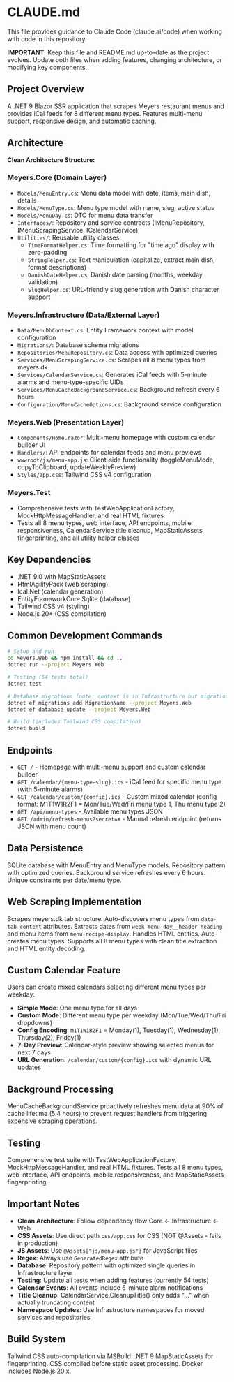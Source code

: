 # CLAUDE.md

This file provides guidance to Claude Code (claude.ai/code) when working with code in this repository.

**IMPORTANT**: Keep this file and README.md up-to-date as the project evolves. Update both files when adding features,
changing architecture, or modifying key components.

## Project Overview

A .NET 9 Blazor SSR application that scrapes Meyers restaurant menus and provides iCal feeds for 8 different menu types.
Features multi-menu support, responsive design, and automatic caching.

## Architecture

**Clean Architecture Structure:**

### Meyers.Core (Domain Layer)

- `Models/MenuEntry.cs`: Menu data model with date, items, main dish, details
- `Models/MenuType.cs`: Menu type model with name, slug, active status
- `Models/MenuDay.cs`: DTO for menu data transfer
- `Interfaces/`: Repository and service contracts (IMenuRepository, IMenuScrapingService, ICalendarService)
- `Utilities/`: Reusable utility classes
    - `TimeFormatHelper.cs`: Time formatting for "time ago" display with zero-padding
    - `StringHelper.cs`: Text manipulation (capitalize, extract main dish, format descriptions)
    - `DanishDateHelper.cs`: Danish date parsing (months, weekday validation)
    - `SlugHelper.cs`: URL-friendly slug generation with Danish character support

### Meyers.Infrastructure (Data/External Layer)

- `Data/MenuDbContext.cs`: Entity Framework context with model configuration
- `Migrations/`: Database schema migrations
- `Repositories/MenuRepository.cs`: Data access with optimized queries
- `Services/MenuScrapingService.cs`: Scrapes all 8 menu types from meyers.dk
- `Services/CalendarService.cs`: Generates iCal feeds with 5-minute alarms and menu-type-specific UIDs
- `Services/MenuCacheBackgroundService.cs`: Background refresh every 6 hours
- `Configuration/MenuCacheOptions.cs`: Background service configuration

### Meyers.Web (Presentation Layer)

- `Components/Home.razor`: Multi-menu homepage with custom calendar builder UI
- `Handlers/`: API endpoints for calendar feeds and menu previews
- `wwwroot/js/menu-app.js`: Client-side functionality (toggleMenuMode, copyToClipboard, updateWeeklyPreview)
- `Styles/app.css`: Tailwind CSS v4 configuration

### Meyers.Test

- Comprehensive tests with TestWebApplicationFactory, MockHttpMessageHandler, and real HTML fixtures
- Tests all 8 menu types, web interface, API endpoints, mobile responsiveness, CalendarService title cleanup,
  MapStaticAssets fingerprinting, and all utility helper classes

## Key Dependencies

- .NET 9.0 with MapStaticAssets
- HtmlAgilityPack (web scraping)
- Ical.Net (calendar generation)
- EntityFrameworkCore.Sqlite (database)
- Tailwind CSS v4 (styling)
- Node.js 20+ (CSS compilation)

## Common Development Commands

```bash
# Setup and run
cd Meyers.Web && npm install && cd ..
dotnet run --project Meyers.Web

# Testing (54 tests total)
dotnet test

# Database migrations (note: context is in Infrastructure but migrations run via Web project)
dotnet ef migrations add MigrationName --project Meyers.Web
dotnet ef database update --project Meyers.Web

# Build (includes Tailwind CSS compilation)
dotnet build
```

## Endpoints

- `GET /` - Homepage with multi-menu support and custom calendar builder
- `GET /calendar/{menu-type-slug}.ics` - iCal feed for specific menu type (with 5-minute alarms)
- `GET /calendar/custom/{config}.ics` - Custom mixed calendar (config format: M1T1W1R2F1 = Mon/Tue/Wed/Fri menu type 1,
  Thu menu type 2)
- `GET /api/menu-types` - Available menu types JSON
- `GET /admin/refresh-menus?secret=X` - Manual refresh endpoint (returns JSON with menu count)

## Data Persistence

SQLite database with MenuEntry and MenuType models. Repository pattern with optimized queries. Background service
refreshes every 6 hours. Unique constraints per date/menu type.

## Web Scraping Implementation

Scrapes meyers.dk tab structure. Auto-discovers menu types from `data-tab-content` attributes. Extracts dates from
`week-menu-day__header-heading` and menu items from `menu-recipe-display`. Handles HTML entities. Auto-creates menu
types. Supports all 8 menu types with clean title extraction and HTML entity decoding.

## Custom Calendar Feature

Users can create mixed calendars selecting different menu types per weekday:

- **Simple Mode**: One menu type for all days
- **Custom Mode**: Different menu type per weekday (Mon/Tue/Wed/Thu/Fri dropdowns)
- **Config Encoding**: `M1T1W1R2F1` = Monday(1), Tuesday(1), Wednesday(1), Thursday(2), Friday(1)
- **7-Day Preview**: Calendar-style preview showing selected menus for next 7 days
- **URL Generation**: `/calendar/custom/{config}.ics` with dynamic URL updates

## Background Processing

MenuCacheBackgroundService proactively refreshes menu data at 90% of cache lifetime (5.4 hours) to prevent request
handlers from triggering expensive scraping operations.

## Testing

Comprehensive test suite with TestWebApplicationFactory, MockHttpMessageHandler, and real HTML fixtures. Tests all 8
menu types, web interface, API endpoints, mobile responsiveness, and MapStaticAssets fingerprinting.

## Important Notes

- **Clean Architecture**: Follow dependency flow Core ← Infrastructure ← Web
- **CSS Assets**: Use direct path `css/app.css` for CSS (NOT @Assets - fails in production)
- **JS Assets**: Use `@Assets["js/menu-app.js"]` for JavaScript files
- **Regex**: Always use `GeneratedRegex` attribute
- **Database**: Repository pattern with optimized single queries in Infrastructure layer
- **Testing**: Update all tests when adding features (currently 54 tests)
- **Calendar Events**: All events include 5-minute alarm notifications
- **Title Cleanup**: CalendarService.CleanupTitle() only adds "..." when actually truncating content
- **Namespace Updates**: Use Infrastructure namespaces for moved services and repositories

## Build System

Tailwind CSS auto-compilation via MSBuild. .NET 9 MapStaticAssets for fingerprinting. CSS compiled before static asset
processing. Docker includes Node.js 20.x.
